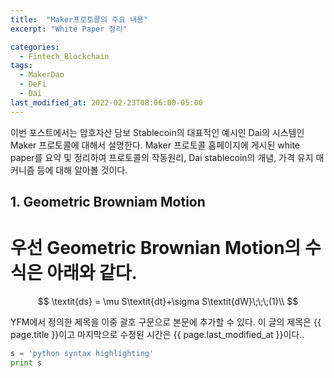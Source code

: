 ```yaml
---
title:  "Maker프로토콜의 주요 내용"
excerpt: "White Paper 정리"

categories:
  - Fintech_Blockchain
tags:
  - MakerDao
  - DeFi
  - Dai
last_modified_at: 2022-02-23T08:06:00-05:00
---
```


 이번 포스트에서는 암호자산 담보 Stablecoin의 대표적인 예시인 Dai의 시스템인 Maker 프로토콜에 대해서 설명한다. Maker 프로토콜 홈페이지에 게시된 white paper를 요약 및 정리하여 프로토콜의 작동원리, Dai stablecoin의 개념, 가격 유지 매커니즘 등에 대해 알아볼 것이다.   


## 1. Geometric Browniam Motion    

# 우선 Geometric Brownian Motion의 수식은 아래와 같다.

$$
\textit{ds} = \mu S\textit{dt}+\sigma S\textit{dW}\;\;\;(1)\\
$$

 
YFM에서 정의한 제목을 이중 괄호 구문으로 본문에 추가할 수 있다.
이 글의 제목은 {{ page.title }}이고
마지막으로 수정된 시간은 {{ page.last_modified_at }}이다..

```python
s = 'python syntax highlighting'
print s
```
